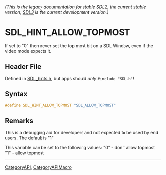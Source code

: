 ###### (This is the legacy documentation for stable SDL2, the current stable version; [SDL3](https://wiki.libsdl.org/SDL3/) is the current development version.)
# SDL_HINT_ALLOW_TOPMOST

If set to "0" then never set the top most bit on a SDL Window, even if the video mode expects it.

## Header File

Defined in [SDL_hints.h](https://github.com/libsdl-org/SDL/blob/SDL2/include/SDL_hints.h), but apps should _only_ `#include "SDL.h"`!

## Syntax

```c
#define SDL_HINT_ALLOW_TOPMOST "SDL_ALLOW_TOPMOST"
```

## Remarks

This is a debugging aid for developers and not expected to be used by end
users. The default is "1"

This variable can be set to the following values: "0" - don't allow topmost
"1" - allow topmost

----
[CategoryAPI](CategoryAPI), [CategoryAPIMacro](CategoryAPIMacro)

